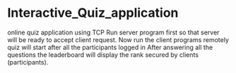 # Interactive_Quiz_application
online quiz application using TCP
Run server program first so that server will be ready to accept client request.
Now run the client programs remotely 
quiz will start after all the participants logged in 
After answering all the questions the leaderboard will display the rank secured by clients (participants).
